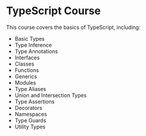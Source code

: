 # TypeScript Course

This course covers the basics of TypeScript, including:
- Basic Types
- Type Inference
- Type Annotations
- Interfaces
- Classes
- Functions
- Generics
- Modules
- Type Aliases
- Union and Intersection Types
- Type Assertions
- Decorators
- Namespaces
- Type Guards
- Utility Types